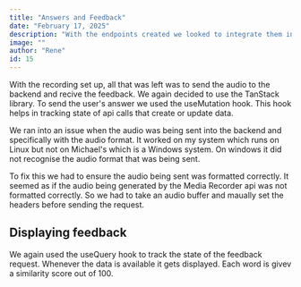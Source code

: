 ```yaml
---
title: "Answers and Feedback"
date: "February 17, 2025"
description: "With the endpoints created we looked to integrate them into the frontend."
image: ""
author: "Rene"
id: 15
---
```


With the recording set up, all that was left was to send the audio to the backend and recive the feedback. We again decided to use the TanStack library. To send the user's answer we used the useMutation hook. This hook helps in tracking state of api calls that create or update data. 

We ran into an issue when the audio was being sent into the backend and specifically with the audio format. It worked on my system which runs on Linux but not on Michael's which is a Windows system. On windows it did not recognise the audio format that was being sent.

To fix this we had to ensure the audio being sent was formatted correctly. It seemed as if the audio being generated by the Media Recorder api was not formatted correctly. So we had to take an audio buffer and maually set the headers before sending the request. 

## Displaying feedback

We again used the useQuery hook to track the state of the feedback request. Whenever the data is available it gets displayed. Each word is givev a similarity score out of 100.